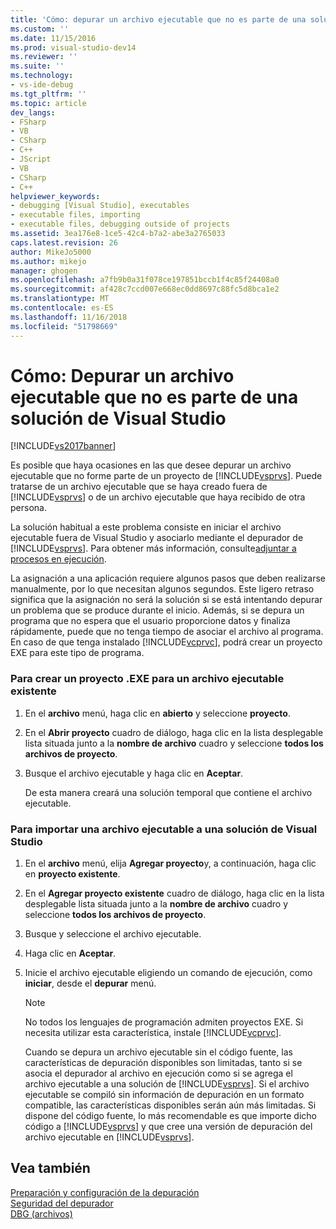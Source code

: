 ```yaml
---
title: 'Cómo: depurar un archivo ejecutable que no es parte de una solución de Visual Studio | Microsoft Docs'
ms.custom: ''
ms.date: 11/15/2016
ms.prod: visual-studio-dev14
ms.reviewer: ''
ms.suite: ''
ms.technology:
- vs-ide-debug
ms.tgt_pltfrm: ''
ms.topic: article
dev_langs:
- FSharp
- VB
- CSharp
- C++
- JScript
- VB
- CSharp
- C++
helpviewer_keywords:
- debugging [Visual Studio], executables
- executable files, importing
- executable files, debugging outside of projects
ms.assetid: 3ea176e8-1ce5-42c4-b7a2-abe3a2765033
caps.latest.revision: 26
author: MikeJo5000
ms.author: mikejo
manager: ghogen
ms.openlocfilehash: a7fb9b0a31f078ce197851bccb1f4c85f24408a0
ms.sourcegitcommit: af428c7ccd007e668ec0dd8697c88fc5d8bca1e2
ms.translationtype: MT
ms.contentlocale: es-ES
ms.lasthandoff: 11/16/2018
ms.locfileid: "51798669"
---
```

# <a name="how-to-debug-an-executable-not-part-of-a-visual-studio-solution"></a>Cómo: Depurar un archivo ejecutable que no es parte de una solución de Visual Studio
[!INCLUDE[vs2017banner](../includes/vs2017banner.md)]

Es posible que haya ocasiones en las que desee depurar un archivo ejecutable que no forme parte de un proyecto de [!INCLUDE[vsprvs](../includes/vsprvs-md.md)]. Puede tratarse de un archivo ejecutable que se haya creado fuera de [!INCLUDE[vsprvs](../includes/vsprvs-md.md)] o de un archivo ejecutable que haya recibido de otra persona.  
  
 La solución habitual a este problema consiste en iniciar el archivo ejecutable fuera de Visual Studio y asociarlo mediante el depurador de [!INCLUDE[vsprvs](../includes/vsprvs-md.md)]. Para obtener más información, consulte[adjuntar a procesos en ejecución](../debugger/attach-to-running-processes-with-the-visual-studio-debugger.md).  
  
 La asignación a una aplicación requiere algunos pasos que deben realizarse manualmente, por lo que necesitan algunos segundos. Este ligero retraso significa que la asignación no será la solución si se está intentando depurar un problema que se produce durante el inicio. Además, si se depura un programa que no espera que el usuario proporcione datos y finaliza rápidamente, puede que no tenga tiempo de asociar el archivo al programa. En caso de que tenga instalado [!INCLUDE[vcprvc](../includes/vcprvc-md.md)], podrá crear un proyecto EXE para este tipo de programa.  
  
### <a name="to-create-an-exe-project-for-an-existing-executable"></a>Para crear un proyecto .EXE para un archivo ejecutable existente  
  
1.  En el **archivo** menú, haga clic en **abierto** y seleccione **proyecto**.  
  
2.  En el **Abrir proyecto** cuadro de diálogo, haga clic en la lista desplegable lista situada junto a la **nombre de archivo** cuadro y seleccione **todos los archivos de proyecto**.  
  
3.  Busque el archivo ejecutable y haga clic en **Aceptar**.  
  
     De esta manera creará una solución temporal que contiene el archivo ejecutable.  
  
### <a name="to-import-an-executable-into-a-visual-studio-solution"></a>Para importar una archivo ejecutable a una solución de Visual Studio  
  
1.  En el **archivo** menú, elija **Agregar proyecto**y, a continuación, haga clic en **proyecto existente**.  
  
2.  En el **Agregar proyecto existente** cuadro de diálogo, haga clic en la lista desplegable lista situada junto a la **nombre de archivo** cuadro y seleccione **todos los archivos de proyecto**.  
  
3.  Busque y seleccione el archivo ejecutable.  
  
4.  Haga clic en **Aceptar**.  
  
5.  Inicie el archivo ejecutable eligiendo un comando de ejecución, como **iniciar**, desde el **depurar** menú.  
  
    > [!NOTE]
    >  No todos los lenguajes de programación admiten proyectos EXE. Si necesita utilizar esta característica, instale [!INCLUDE[vcprvc](../includes/vcprvc-md.md)].  
  
     Cuando se depura un archivo ejecutable sin el código fuente, las características de depuración disponibles son limitadas, tanto si se asocia el depurador al archivo en ejecución como si se agrega el archivo ejecutable a una solución de [!INCLUDE[vsprvs](../includes/vsprvs-md.md)]. Si el archivo ejecutable se compiló sin información de depuración en un formato compatible, las características disponibles serán aún más limitadas. Si dispone del código fuente, lo más recomendable es que importe dicho código a [!INCLUDE[vsprvs](../includes/vsprvs-md.md)] y que cree una versión de depuración del archivo ejecutable en [!INCLUDE[vsprvs](../includes/vsprvs-md.md)].  
  
## <a name="see-also"></a>Vea también  
 [Preparación y configuración de la depuración](../debugger/debugger-settings-and-preparation.md)   
 [Seguridad del depurador](../debugger/debugger-security.md)   
 [DBG (archivos)](http://msdn.microsoft.com/en-us/91e449e9-8b65-4123-960f-2107cd1f1cfd)



